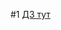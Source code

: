 #1
[ДЗ тут](https://docs.google.com/document/d/1pxYHnIQu4Szbfg2NSFv7HGNTRJoi1Z-7ggzn0j6Blbo/edit?usp=share_link)



